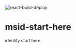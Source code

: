 ![react-build-deploy](https://github.com/jpda/id-start-here/workflows/react-build-deploy/badge.svg)

# msid-start-here
identity start here